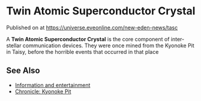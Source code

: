 # Twin Atomic Superconductor Crystal
Published on  at https://universe.eveonline.com/new-eden-news/tasc

A **Twin Atomic Superconductor Crystal** is the core component of
inter-stellar communication devices. They were once mined from the
Kyonoke Pit in Taisy, before the horrible events that occurred in that
place

See Also
--------

-   [Information and entertainment](1atx3NGYkl3oP5JiEa1ShQ#Information-and-entertainment)
-   [Chronicle: Kyonoke Pit](7xBOjl29w2uuZZ5slrfTQA)
